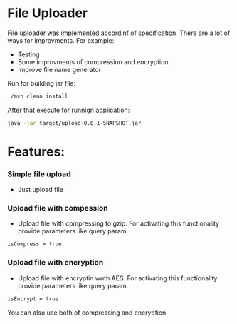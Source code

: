 # File Uploader

File uploader was implemented accordinf of specification.
There are a lot of ways for improvments. 
For example: 
  - Testing
  - Some improvments of compression and encryption
  - Improve file name generator

Run for building jar file: 
```sh
./mvn clean install
```
After that execute for runnign application:
```sh
java -jar target/upload-0.0.1-SNAPSHOT.jar 
```
# Features:

### Simple file upload
    
  - Just upload file
### Upload file with compession
    
  - Upload file with compressing to gzip. For activating this functionality provide parameters like query param 
```sh
isCompress = true
```

### Upload file with encryption
    
  - Upload file with encryptin wuth AES. For activating this functionality provide parameters like query param.
```sh
isEncrypt = true
```

You can also use both of compressing and encryption